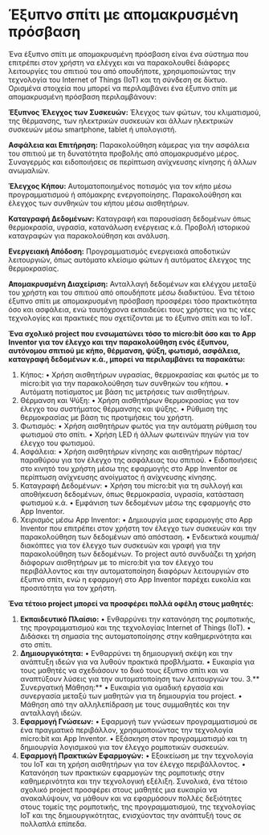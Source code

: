 # Έξυπνο σπίτι με απομακρυσμένη πρόσβαση

Ένα έξυπνο σπίτι με απομακρυσμένη πρόσβαση είναι ένα σύστημα που επιτρέπει στον χρήστη να ελέγχει και να παρακολουθεί διάφορες λειτουργίες του σπιτιού του από οπουδήποτε, χρησιμοποιώντας την τεχνολογία του Internet of Things (IoT) και τη σύνδεση σε δίκτυο.
Ορισμένα στοιχεία που μπορεί να περιλαμβάνει ένα έξυπνο σπίτι με απομακρυσμένη πρόσβαση περιλαμβάνουν:

**Έξυπνος Έλεγχος των Συσκευών:**
Έλεγχος των φώτων, του κλιματισμού, της θέρμανσης, των ηλεκτρικών συσκευών και άλλων ηλεκτρικών συσκευών μέσω smartphone, tablet ή υπολογιστή.

**Ασφάλεια και Επιτήρηση:**
Παρακολούθηση κάμερας για την ασφάλεια του σπιτιού με τη δυνατότητα προβολής από απομακρυσμένο μέρος.
Συναγερμός και ειδοποιήσεις σε περίπτωση ανίχνευσης κίνησης ή άλλων ανωμαλιών.

**Έλεγχος Κήπου:**
Αυτοματοποιημένος ποτισμός για τον κήπο μέσω προγραμματισμού ή απόμακρης ενεργοποίησης.
Παρακολούθηση και έλεγχος των συνθηκών του κήπου μέσω αισθητήρων.

**Καταγραφή Δεδομένων:**
Καταγραφή και παρουσίαση δεδομένων όπως θερμοκρασία, υγρασία, κατανάλωση ενέργειας κ.ά.
Προβολή ιστορικού καταγραφών για παρακολούθηση και ανάλυση.

**Ενεργειακή Απόδοση:**
Προγραμματισμός ενεργειακά αποδοτικών λειτουργιών, όπως αυτόματο κλείσιμο φώτων ή αυτόματος έλεγχος της θερμοκρασίας.

**Απομακρυσμένη Διαχείριση:**
Ανταλλαγή δεδομένων και ελέγχου μεταξύ του χρήστη και του σπιτιού από οπουδήποτε μέσω διαδικτύου.
Ένα τέτοιο έξυπνο σπίτι με απομακρυσμένη πρόσβαση προσφέρει τόσο πρακτικότητα όσο και ασφάλεια, ενώ ταυτόχρονα εκπαιδεύει τους χρήστες για τις νέες τεχνολογίες και πρακτικές που σχετίζονται με το έξυπνο σπίτι και το IoT.


**Ένα σχολικό project που ενσωματώνει τόσο το micro:bit όσο και το App Inventor για τον έλεγχο και την παρακολούθηση ενός έξυπνου, αυτόνομου σπιτιού με κήπο, θέρμανση, ψύξη, φωτισμό, ασφάλεια, καταγραφή δεδομένων κ.ά., μπορεί να περιλαμβάνει τα παρακάτω:**
1.	Κήπος:
•	Χρήση αισθητήρων υγρασίας, θερμοκρασίας και φωτός με το micro:bit για την παρακολούθηση των συνθηκών του κήπου.
•	Αυτόματη ποτίσματος με βάση τις μετρήσεις των αισθητήρων.
2.	Θέρμανση και Ψύξη:
•	Χρήση αισθητήρων θερμοκρασίας για τον έλεγχο του συστήματος θέρμανσης και ψύξης.
•	Ρύθμιση της θερμοκρασίας με βάση τις προτιμήσεις του χρήστη.
3.	Φωτισμός:
•	Χρήση αισθητήρων φωτός για την αυτόματη ρύθμιση του φωτισμού στο σπίτι.
•	Χρήση LED ή άλλων φωτεινών πηγών για τον έλεγχο του φωτισμού.
4.	Ασφάλεια:
•	Χρήση αισθητήρων κίνησης και αισθητήρων πόρτας/παραθύρου για τον έλεγχο της ασφάλειας του σπιτιού.
•	Ειδοποιήσεις στο κινητό του χρήστη μέσω της εφαρμογής στο App Inventor σε περίπτωση ανίχνευσης ανοίγματος ή ανίχνευσης κίνησης.
5.	Καταγραφή Δεδομένων:
•	Χρήση του micro:bit για τη συλλογή και αποθήκευση δεδομένων, όπως θερμοκρασία, υγρασία, κατάσταση φωτισμού κ.ά.
•	Εμφάνιση των δεδομένων μέσω της εφαρμογής στο App Inventor.
6.	Χειρισμός μέσω App Inventor:
•	Δημιουργία μιας εφαρμογής στο App Inventor που επιτρέπει στον χρήστη τον έλεγχο των συσκευών και την παρακολούθηση των δεδομένων από απόσταση.
•	Ενδεικτικά κουμπιά/διακόπτες για τον έλεγχο των συσκευών και γραφή για την παρακολούθηση των δεδομένων.
Το project αυτό συνδυάζει τη χρήση διάφορων αισθητήρων με το micro:bit για τον έλεγχο του περιβάλλοντος και την αυτοματοποίηση διαφόρων λειτουργιών στο έξυπνο σπίτι, ενώ η εφαρμογή στο App Inventor παρέχει ευκολία και προσιτότητα για τον χρήστη.

**Ένα τέτοιο project μπορεί να προσφέρει πολλά οφέλη στους μαθητές:**
1.	**Εκπαιδευτικό Πλαίσιο:**
•	Ενθαρρύνει την κατανόηση της ρομποτικής, της προγραμματισμού και της τεχνολογίας Internet of Things (IoT).
•	Διδάσκει τη σημασία της αυτοματοποίησης στην καθημερινότητα και στο σπίτι.
2.	**Δημιουργικότητα:**
•	Ενθαρρύνει τη δημιουργική σκέψη και την ανάπτυξη ιδεών για να λυθούν πρακτικά προβλήματα.
•	Ευκαιρία για τους μαθητές να σχεδιάσουν το δικό τους έξυπνο σπίτι και να αναπτύξουν λύσεις για την αυτοματοποίηση των λειτουργιών του.
3.**	Συνεργατική Μάθηση:**
•	Ευκαιρία για ομαδική εργασία και συνεργασία μεταξύ των μαθητών για τη δημιουργία του project.
•	Μάθηση από την αλληλεπίδραση με τους συμμαθητές και την ανταλλαγή ιδεών.
4.	**Εφαρμογή Γνώσεων:**
•	Εφαρμογή των γνώσεων προγραμματισμού σε ένα πραγματικό περιβάλλον, χρησιμοποιώντας την τεχνολογία micro:bit και App Inventor.
•	Εξάσκηση στον προγραμματισμό και τη δημιουργία λογισμικού για τον έλεγχο ρομποτικών συσκευών.
5.	**Εφαρμογή Πρακτικών Εφαρμογών:**
•	Εξοικείωση με την τεχνολογία του IoT και τη χρήση αισθητήρων για τον έλεγχο περιβάλλοντος.
•	Κατανόηση των πρακτικών εφαρμογών της ρομποτικής στην καθημερινότητα και την τεχνολογική εξέλιξη.
Συνολικά, ένα τέτοιο σχολικό project προσφέρει στους μαθητές μια ευκαιρία να ανακαλύψουν, να μάθουν και να εφαρμόσουν πολλές δεξιότητες στους τομείς της ρομποτικής, της προγραμματισμού, της τεχνολογίας IoT και της δημιουργικότητας, ενισχύοντας την ανάπτυξή τους σε πολλαπλά επίπεδα.



